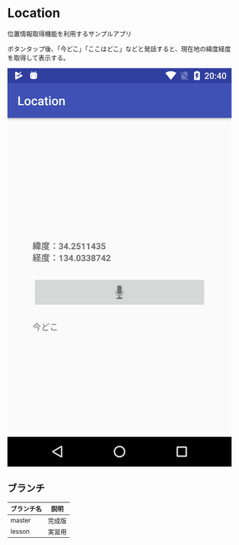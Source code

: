 # Location
位置情報取得機能を利用するサンプルアプリ

ボタンタップ後、「今どこ」「ここはどこ」などと発話すると、現在地の緯度経度を取得して表示する。

![capture](capture.png)

## ブランチ

|ブランチ名|説明|
|------|-----|
|master|完成版|
|lesson|実習用|
